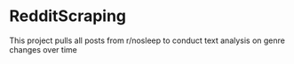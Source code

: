 # RedditScraping
This project pulls all posts from r/nosleep to conduct text analysis on genre changes over time

